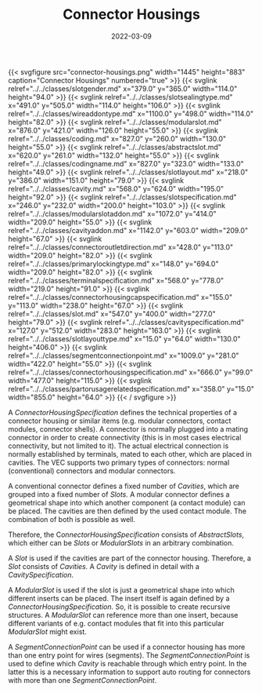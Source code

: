 ﻿---
title: Connector Housings
toc: false
type: specs
layout: diagram
date: "2022-03-09"
draft: false
specification: VEC
version: 2.0.0
documentType: "Recommendation"
elementType: Diagram
classes:
  - SlotGender
  - SlotSealingType
  - WireAddOnType
  - ModularSlot
  - Coding
  - AbstractSlot
  - CodingName
  - SlotLayout
  - Cavity
  - SlotSpecification
  - ModularSlotAddOn
  - CavityAddOn
  - ConnectorOutletDirection
  - PrimaryLockingType
  - TerminalSpecification
  - ConnectorHousingCapSpecification
  - Slot
  - CavitySpecification
  - SlotLayoutType
  - SegmentConnectionPoint
  - ConnectorHousingSpecification
  - PartOrUsageRelatedSpecification
menu:
  VEC-2.0.0:    
    parent: component-characteristics
    identifier: component-characteristics/connector-housings
    weight: 1005007 

# Prev/next pager order (if `docs_section_pager` enabled in `params.toml`)
weight: 1005007
---
{{< svgfigure src="connector-housings.png" width="1445" height="883" caption="Connector Housings" numbered="true" >}}
  {{< svglink relref="../../classes/slotgender.md" x="379.0" y="365.0" width="114.0" height="94.0" >}}
  {{< svglink relref="../../classes/slotsealingtype.md" x="491.0" y="505.0" width="114.0" height="106.0" >}}
  {{< svglink relref="../../classes/wireaddontype.md" x="1100.0" y="498.0" width="114.0" height="82.0" >}}
  {{< svglink relref="../../classes/modularslot.md" x="876.0" y="421.0" width="126.0" height="55.0" >}}
  {{< svglink relref="../../classes/coding.md" x="827.0" y="260.0" width="130.0" height="55.0" >}}
  {{< svglink relref="../../classes/abstractslot.md" x="620.0" y="261.0" width="132.0" height="55.0" >}}
  {{< svglink relref="../../classes/codingname.md" x="827.0" y="323.0" width="133.0" height="49.0" >}}
  {{< svglink relref="../../classes/slotlayout.md" x="218.0" y="386.0" width="151.0" height="79.0" >}}
  {{< svglink relref="../../classes/cavity.md" x="568.0" y="624.0" width="195.0" height="92.0" >}}
  {{< svglink relref="../../classes/slotspecification.md" x="246.0" y="232.0" width="200.0" height="103.0" >}}
  {{< svglink relref="../../classes/modularslotaddon.md" x="1072.0" y="414.0" width="209.0" height="55.0" >}}
  {{< svglink relref="../../classes/cavityaddon.md" x="1142.0" y="603.0" width="209.0" height="67.0" >}}
  {{< svglink relref="../../classes/connectoroutletdirection.md" x="428.0" y="113.0" width="209.0" height="82.0" >}}
  {{< svglink relref="../../classes/primarylockingtype.md" x="148.0" y="694.0" width="209.0" height="82.0" >}}
  {{< svglink relref="../../classes/terminalspecification.md" x="568.0" y="778.0" width="219.0" height="91.0" >}}
  {{< svglink relref="../../classes/connectorhousingcapspecification.md" x="155.0" y="113.0" width="238.0" height="67.0" >}}
  {{< svglink relref="../../classes/slot.md" x="547.0" y="400.0" width="277.0" height="79.0" >}}
  {{< svglink relref="../../classes/cavityspecification.md" x="127.0" y="512.0" width="283.0" height="163.0" >}}
  {{< svglink relref="../../classes/slotlayouttype.md" x="15.0" y="64.0" width="130.0" height="406.0" >}}
  {{< svglink relref="../../classes/segmentconnectionpoint.md" x="1009.0" y="281.0" width="422.0" height="55.0" >}}
  {{< svglink relref="../../classes/connectorhousingspecification.md" x="666.0" y="99.0" width="477.0" height="115.0" >}}
  {{< svglink relref="../../classes/partorusagerelatedspecification.md" x="358.0" y="15.0" width="855.0" height="64.0" >}}
{{< / svgfigure >}}
<p> A <i>ConnectorHousingSpecification</i> defines the technical properties of a connector housing or similar items (e.g. modular connectors, contact modules, connector shells). A connector is normally plugged into a mating connector in order to create connectivity (this is in most cases electrical connectivity, but not limited to it). The actual electrical connection is normally established by terminals, mated to each other, which are placed in cavities. The VEC supports two primary types of connectors: normal (conventional) connectors and modular connectors.      </p>      <p> A conventional connector defines a fixed number of <i>Cavities</i>, which are grouped into a fixed number of <i>Slots.</i> A modular connector defines a geometrical shape into which another component (a contact module) can be placed. The cavities are then defined by the used contact module. The combination of both is possible as well.      </p>      <p> Therefore, the C<i>onnectorHousingSpecification </i>consists of <i>AbstractSlots</i>, which either can be <i>Slots </i>or <i>ModularSlots </i>in an arbitrary combination.      </p>      <p> A <i>Slot </i>is used if the cavities are part of the connector housing. Therefore, a <i>Slot</i> consists of <i>Cavities. </i>A <i>Cavity</i> is defined in detail with a <i>CavitySpecification</i>.      </p>      <p> A <i>ModularSlot</i> is used if the slot is just a geometrical shape into which different inserts can be placed. The insert itself is again defined by a <i>ConnectorHousingSpecification.</i> So, it is possible to create recursive structures. A&#160;<i>ModularSlot</i> can reference more than one insert, because different variants of e.g. contact modules that fit into this particular <i>ModularSlot </i>might exist.      </p>      <p> A <i>SegmentConnectionPoint</i> can be used if a connector housing has more than one entry point for wires (segments). The <i>SegmentConnectionPoint</i> is used to define which <i>Cavity</i> is reachable through which entry point. In the latter this is a necessary information to support auto routing for connectors with more than one <i>SegmentConnectionPoint</i>.      </p>